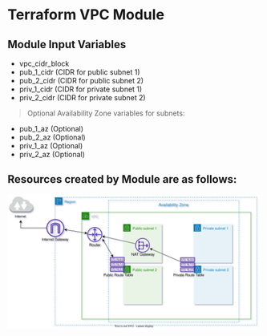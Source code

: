# Terraform VPC Module

## Module Input Variables

- vpc_cidr_block 
- pub_1_cidr   (CIDR for public subnet 1) 
- pub_2_cidr   (CIDR for public subnet 2) 
- priv_1_cidr  (CIDR for private subnet 1) 
- priv_2_cidr  (CIDR for private subnet 2) 
  
  
> Optional Availability Zone variables for subnets:
- pub_1_az (Optional)   
- pub_2_az (Optional)   
- priv_1_az (Optional)   
- priv_2_az (Optional)   
  

## Resources created by Module are as follows:

![Architecture](vpc_architecture.svg)
